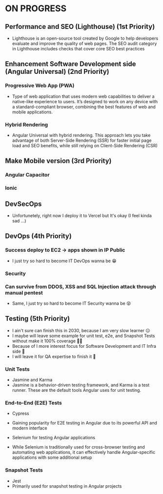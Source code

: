 # ON PROGRESS

## Performance and SEO (Lighthouse) (1st Priority)

- Lighthouse is an open-source tool created by Google to help developers evaluate and improve the quality of web pages. The SEO audit category in Lighthouse includes checks that cover core SEO best practices

## Enhancement Software Development side (Angular Universal) (2nd Priority)

### Progressive Web App (PWA)

- Type of web application that uses modern web capabilities to deliver a native-like experience to users. It’s designed to work on any device with a standard-compliant browser, combining the best features of web and mobile applications.

### Hybrid Rendering

- Angular Universal with hybrid rendering. This approach lets you take advantage of both Server-Side Rendering (SSR) for faster initial page load and SEO benefits, while still relying on Client-Side Rendering (CSR)

## Make Mobile version (3rd Priority)

### Angular Capacitor

### Ionic

## DevSecOps

- Unfortunetely, right now I deploy it to Vercel but It's okay (I feel kinda sad ...)

## DevOps (4th Priority)

### Success deploy to EC2 -> apps shown in IP Public

- I just try so hard to become IT DevOps wanna be 😁

### Security

### Can survive from DDOS, XSS and SQL Injection attack through manual pentest

- Same, I just try so hard to become IT Security wanna be 😝

## Testing (5th Priority)

- I ain't sure can finish this in 2030, because I am very slow learner 😑
- I maybe will leave some example for unit test, e2e, and Snapshot Tests without make it 100% coverage 😵‍💫
- Because of I more interest focus for Software Development and IT Infra side 🤩
- I will leave it for QA expertise to finish it 🤪

### Unit Tests

- Jasmine and Karma
- Jasmine is a behavior-driven testing framework, and Karma is a test runner. These are the default tools Angular uses for unit testing.

### End-to-End (E2E) Tests

- Cypress
- Gaining popularity for E2E testing in Angular due to its powerful API and modern interface

- Selenium for testing Angular applications
- While Selenium is traditionally used for cross-browser testing and automating web applications, it can effectively handle Angular-specific applications with some additional setup

### Snapshot Tests

- Jest
- Primarily used for snapshot testing in Angular projects
